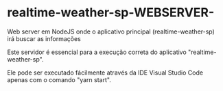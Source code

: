 # realtime-weather-sp-WEBSERVER-
Web server em NodeJS onde o aplicativo principal (realtime-weather-sp) irá buscar as informações

Este servidor é essencial para a execução correta do aplicativo "realtime-weather-sp".

Ele pode ser executado fácilmente através da IDE Visual Studio Code apenas com o comando "yarn start".
